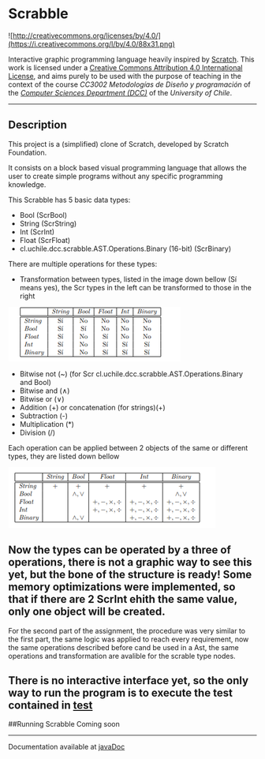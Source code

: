 # Scrabble

![http://creativecommons.org/licenses/by/4.0/](https://i.creativecommons.org/l/by/4.0/88x31.png)

Interactive graphic programming language heavily inspired by
[Scratch](https://scratch.mit.edu).
This work is licensed under a
[Creative Commons Attribution 4.0 International License](http://creativecommons.org/licenses/by/4.0/),
and aims purely to be used with the purpose of teaching in the context of the course
_CC3002 Metodologías de Diseño y programación_ of the
[_Computer Sciences Department (DCC)_](https://www.dcc.uchile.cl) of the
_University of Chile_.

---

## Description
This project is a (simplified) clone of Scratch, developed by Scratch Foundation.

It consists on a block based visual programming language that allows the user to create simple
programs without any specific programming knowledge.

This Scrabble has 5 basic data types:
- Bool (ScrBool)
- String (ScrString)
- Int (ScrInt)
- Float (ScrFloat)
- cl.uchile.dcc.scrabble.AST.Operations.Binary (16-bit) (ScrBinary)

There are multiple operations for these types:
- Transformation between types, listed in the image down bellow (Sí means yes), the Scr types in
  the left can be transformed to those in the right

![img.png](img.png)

- Bitwise not (~) (for Scr cl.uchile.dcc.scrabble.AST.Operations.Binary and Bool)
- Bitwise and (∧)
- Bitwise or (∨)
- Addition (+) or concatenation (for strings)(+)
- Subtraction (-)
- Multiplication (*)
- Division (/)

Each operation can be applied between 2 objects of the same or different types, they are listed down bellow

![img_1.png](img_1.png)

Now the types
can be operated by a three of operations, there is not a graphic way to see this yet, but the bone of the structure is ready!
Some memory optimizations were implemented, so that if there are 2 ScrInt ehith the same value, only one object will be created.
---
For the second part
of the assignment, the procedure was very similar to the first part, the same logic was applied to reach every requirement, now the same operations described before cand be used in a Ast, the same operations and transformation are avalible for the scrable type nodes.

There is no interactive interface yet,
so the only way to run the program is to execute the test contained in [test](src/test)
---
##Running Scrabble
Coming soon

---
Documentation available at [javaDoc](javadoc/index.html)